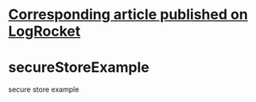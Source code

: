 # [Corresponding article published on LogRocket](https://blog.logrocket.com/encrypted-local-storage-in-react-native/)

# secureStoreExample
secure store example
